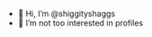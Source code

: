 - 👋 Hi, I’m @shiggityshaggs
- 👀 I’m not too interested in profiles

<!---
shiggityshaggs/shiggityshaggs is a ✨ special ✨ repository because its `README.md` (this file) appears on your GitHub profile.
You can click the Preview link to take a look at your changes.
--->
